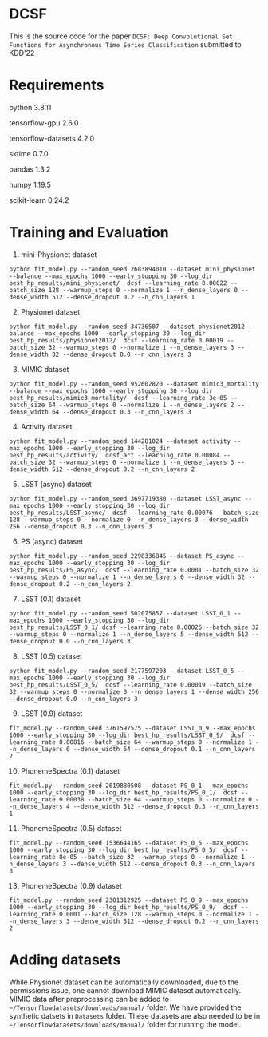 # DCSF
This is the source code for the paper ``DCSF: Deep Convolutional Set Functions for Asynchronous Time Series Classification`` submitted to KDD'22

# Requirements
python                    3.8.11

tensorflow-gpu            2.6.0

tensorflow-datasets       4.2.0

sktime                    0.7.0

pandas                    1.3.2

numpy                     1.19.5

scikit-learn              0.24.2


# Training and Evaluation
1. mini-Physionet dataset

```
python fit_model.py --random_seed 2683894010 --dataset mini_physionet --balance --max_epochs 1000 --early_stopping 30 --log_dir best_hp_results/mini_physionet/  dcsf --learning_rate 0.00022 --batch_size 128 --warmup_steps 0 --normalize 1 --n_dense_layers 0 --dense_width 512 --dense_dropout 0.2 --n_cnn_layers 1
```

2. Physionet dataset

```
python fit_model.py --random_seed 34736507 --dataset physionet2012 --balance --max_epochs 1000 --early_stopping 30 --log_dir best_hp_results/physionet2012/  dcsf --learning_rate 0.00019 --batch_size 32 --warmup_steps 0 --normalize 1 --n_dense_layers 3 --dense_width 32 --dense_dropout 0.0 --n_cnn_layers 3 
```

3. MIMIC dataset

```
python fit_model.py --random_seed 952602820 --dataset mimic3_mortality --balance --max_epochs 1000 --early_stopping 30 --log_dir best_hp_results/mimic3_mortality/  dcsf --learning_rate 3e-05 --batch_size 64 --warmup_steps 0 --normalize 1 --n_dense_layers 2 --dense_width 64 --dense_dropout 0.3 --n_cnn_layers 3
```

4. Activity dataset

```
python fit_model.py --random_seed 144281024 --dataset activity --max_epochs 1000 --early_stopping 30 --log_dir best_hp_results/activity/  dcsf_act --learning_rate 0.00084 --batch_size 32 --warmup_steps 0 --normalize 1 --n_dense_layers 3 --dense_width 512 --dense_dropout 0.2 --n_cnn_layers 2
```

5. LSST (async) dataset

```
python fit_model.py --random_seed 3697719380 --dataset LSST_async --max_epochs 1000 --early_stopping 30 --log_dir best_hp_results/LSST_async/  dcsf --learning_rate 0.00076 --batch_size 128 --warmup_steps 0 --normalize 0 --n_dense_layers 3 --dense_width 256 --dense_dropout 0.3 --n_cnn_layers 3
```

6. PS (async) dataset

```
python fit_model.py --random_seed 2298336845 --dataset PS_async --max_epochs 1000 --early_stopping 30 --log_dir best_hp_results/PS_async/  dcsf --learning_rate 0.0001 --batch_size 32 --warmup_steps 0 --normalize 1 --n_dense_layers 0 --dense_width 32 --dense_dropout 0.2 --n_cnn_layers 2 
```

7. LSST (0.1) dataset

```
python fit_model.py --random_seed 502075857 --dataset LSST_0_1 --max_epochs 1000 --early_stopping 30 --log_dir best_hp_results/LSST_0_1/ dcsf --learning_rate 0.00026 --batch_size 32 --warmup_steps 0 --normalize 1 --n_dense_layers 5 --dense_width 512 --dense_dropout 0.0 --n_cnn_layers 3 
```
8. LSST (0.5) dataset

```
python fit_model.py --random_seed 2177597203 --dataset LSST_0_5 --max_epochs 1000 --early_stopping 30 --log_dir best_hp_results/LSST_0_5/  dcsf --learning_rate 0.00019 --batch_size 32 --warmup_steps 0 --normalize 0 --n_dense_layers 1 --dense_width 256 --dense_dropout 0.0 --n_cnn_layers 3 

```

9. LSST (0.9) dataset

```
fit_model.py --random_seed 3761597575 --dataset LSST_0_9 --max_epochs 1000 --early_stopping 30 --log_dir best_hp_results/LSST_0_9/  dcsf --learning_rate 0.00816 --batch_size 64 --warmup_steps 0 --normalize 1 --n_dense_layers 0 --dense_width 64 --dense_dropout 0.1 --n_cnn_layers 2 
```

10. PhonemeSpectra (0.1) dataset

```
fit_model.py --random_seed 2619880508 --dataset PS_0_1 --max_epochs 1000 --early_stopping 30 --log_dir best_hp_results/PS_0_1/  dcsf --learning_rate 0.00038 --batch_size 64 --warmup_steps 0 --normalize 0 --n_dense_layers 4 --dense_width 512 --dense_dropout 0.3 --n_cnn_layers 1
```

11. PhonemeSpectra (0.5) dataset

```
fit_model.py --random_seed 1536644165 --dataset PS_0_5 --max_epochs 1000 --early_stopping 30 --log_dir best_hp_results/PS_0_5/  dcsf --learning_rate 8e-05 --batch_size 32 --warmup_steps 0 --normalize 1 --n_dense_layers 3 --dense_width 512 --dense_dropout 0.3 --n_cnn_layers 3 
```

13. PhonemeSpectra (0.9) dataset

```
fit_model.py --random_seed 2301312925 --dataset PS_0_9 --max_epochs 1000 --early_stopping 30 --log_dir best_hp_results/PS_0_9/  dcsf --learning_rate 0.0001 --batch_size 128 --warmup_steps 0 --normalize 1 --n_dense_layers 3 --dense_width 512 --dense_dropout 0.2 --n_cnn_layers 2 
```

# Adding datasets

While Physionet dataset can be automatically downloaded, due to the permissions issue, one cannot download MIMIC dataset automatically. MIMIC data after preprocessing can be added to ``~/Tensorflowdatasets/downloads/manual/`` folder. We have provided the synthetic datsets in ``Datasets`` folder. These datasets are also needed to be in ``~/Tensorflowdatasets/downloads/manual/`` folder for running the model.

